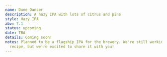 ```yaml
---
name: Dune Dancer
description: A hazy IPA with lots of citrus and pine
style: Hazy IPA
abv: 7.1
status: upcoming
date: TBA
details: Coming soon!
notes: Planned to be a flagship IPA for the brewery. We're still working on the
  recipe, but we're excited to share it with you!
---
```

